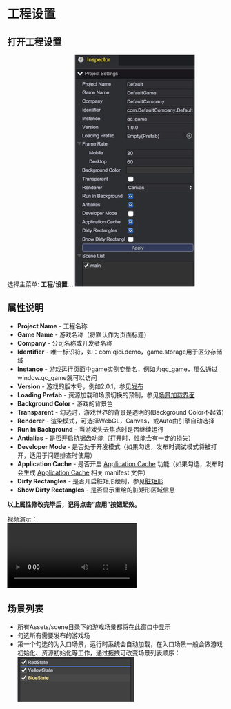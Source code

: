 # 工程设置

## 打开工程设置
选择主菜单: __工程/设置...__	
![](images/settings.png)  

## 属性说明
* __Project Name__ - 工程名称
* __Game Name__ - 游戏名称（将默认作为页面标题）
* __Company__ - 公司名称或开发者名称
* __Identifier__ - 唯一标识符，如：com.qici.demo，game.storage用于区分存储域
* __Instance__ - 游戏运行页面中game实例变量名，例如为qc_game，那么通过window.qc_game就可以访问	
* __Version__ - 游戏的版本号，例如2.0.1，参见[发布](../Publish/index.html)
* __Loading Prefab__ - 资源加载和场景切换的预制，参见[场景加载界面](../LoadingPrefab/index.html)
* __Background Color__ - 游戏的背景色
* __Transparent__ - 勾选时，游戏世界的背景是透明的(Background Color不起效)
* __Renderer__ - 渲染模式，可选择WebGL，Canvas，或Auto由引擎自动选择
* __Run In Background__ - 当游戏失去焦点时是否继续运行
* __Antialias__ - 是否开启抗锯齿功能（打开时，性能会有一定的损失）
* __Developer Mode__ - 是否处于开发模式（如果勾选，发布时调试模式将被打开，适用于问题排查时使用）
* __Application Cache__ - 是否开启 [Application Cache](https://developer.mozilla.org/zh-CN/docs/Web/HTML/Using_the_application_cache) 功能（如果勾选，发布时会生成 [Application Cache](https://developer.mozilla.org/zh-CN/docs/Web/HTML/Using_the_application_cache) 相关 manifest 文件）
* __Dirty Rectangles__ -
  是否开启脏矩形绘制，参见[脏矩形](../DirtyRectangles/README.md)
* __Show Dirty Rectangles__ - 是否显示重绘的脏矩形区域信息

__以上属性修改完毕后，记得点击“应用”按钮起效。__

视频演示：  
<video controls="controls" src="../video/change_settings.mp4"></video>  

## 场景列表
* 所有Assets/scene目录下的游戏场景都将在此窗口中显示
* 勾选所有需要发布的游戏场
* 第一个勾选的为入口场景，运行时系统会自动加载，在入口场景一般会做游戏初始化、资源初始化等工作，通过拖拽可改变场景列表顺序：	
![](images/dnd.png) 

